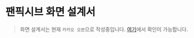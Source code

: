 # 팬픽시브 화면 설계서

> 화면 설계서는 현재 `카카오 오븐`으로 작성중입니다. [여기](https://ovenapp.io/view/aP0lKWO81z0Zc6g0PeLp2xvzbDz82tfV/gH0qm)에서 확인이 가능합니다.